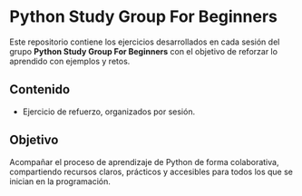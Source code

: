 # Python Study Group For Beginners

Este repositorio contiene los ejercicios desarrollados en cada sesión del grupo **Python Study Group For Beginners** con el objetivo de reforzar lo aprendido con ejemplos y retos.

## **Contenido**

- Ejercicio de refuerzo, organizados por sesión.

## **Objetivo**

Acompañar el proceso de aprendizaje de Python de forma colaborativa, compartiendo recursos claros, prácticos y accesibles para todos los que se inician en la programación.
